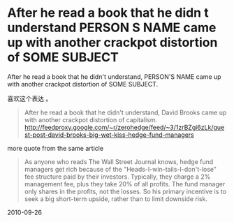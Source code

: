 # After he read a book that he didn t understand PERSON S NAME came up with another crackpot distortion of SOME SUBJECT

After he read a book that he didn't understand, PERSON'S NAME came up with another crackpot distortion of SOME SUBJECT. 

喜欢这个表达 。 

> After he read a book that he didn't understand, David Brooks came up with another crackpot distortion of capitalism. 
> http://feedproxy.google.com/~r/zerohedge/feed/~3/1zrBZgi6zLk/guest-post-david-brooks-big-wet-kiss-hedge-fund-managers

more quote from the same article
> As anyone who reads The Wall Street Journal knows, hedge fund managers get rich because of the "Heads-I-win-tails-I-don't-lose" fee structure paid by their investors. Typically, they charge a 2% management fee, plus they take 20% of all profits. The fund manager only shares in the profits, not the losses. So his primary incentive is to seek a big short-term upside, rather than to limit downside risk.



2010-09-26